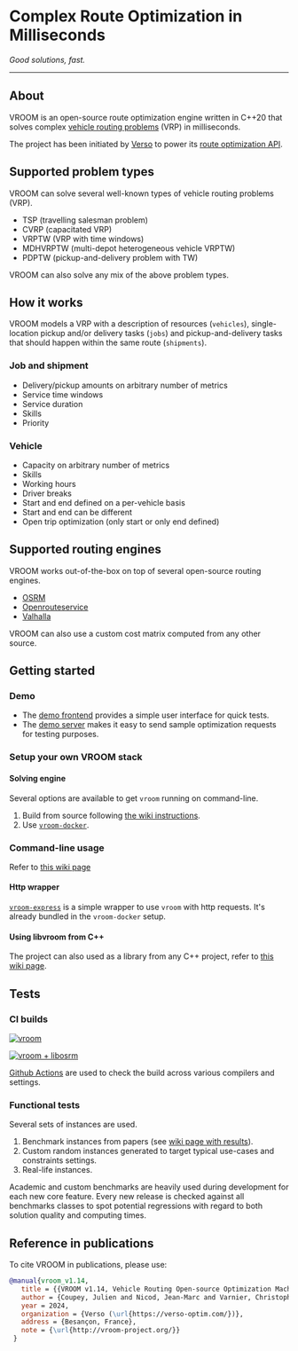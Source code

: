 # Complex Route Optimization in Milliseconds

_Good solutions, fast._

---

## About

VROOM is an open-source route optimization engine written in C++20
that solves complex [vehicle routing
problems](https://en.wikipedia.org/wiki/Vehicle_routing_problem) (VRP)
in milliseconds.

The project has been initiated by [Verso](https://verso-optim.com/) to
power its [route optimization
API](https://blog.verso-optim.com/category/route-optimization/api/).

## Supported problem types

VROOM can solve several well-known types of vehicle routing problems
(VRP).

- TSP (travelling salesman problem)
- CVRP (capacitated VRP)
- VRPTW (VRP with time windows)
- MDHVRPTW (multi-depot heterogeneous vehicle VRPTW)
- PDPTW (pickup-and-delivery problem with TW)

VROOM can also solve any mix of the above problem types.

## How it works

VROOM models a VRP with a description of resources (`vehicles`),
single-location pickup and/or delivery tasks (`jobs`) and
pickup-and-delivery tasks that should happen within the same route
(`shipments`).

### Job and shipment

- Delivery/pickup amounts on arbitrary number of metrics
- Service time windows
- Service duration
- Skills
- Priority

### Vehicle

- Capacity on arbitrary number of metrics
- Skills
- Working hours
- Driver breaks
- Start and end defined on a per-vehicle basis
- Start and end can be different
- Open trip optimization (only start or only end defined)

## Supported routing engines

VROOM works out-of-the-box on top of several open-source routing
engines.

- [OSRM](http://project-osrm.org/)
- [Openrouteservice](https://openrouteservice.org/)
- [Valhalla](https://github.com/valhalla/valhalla)

VROOM can also use a custom cost matrix computed from any other
source.

## Getting started

### Demo

- The [demo frontend](http://map.vroom-project.org/) provides a simple
user interface for quick tests.
- The [demo
server](https://github.com/VROOM-Project/vroom/wiki/Demo-server) makes
it easy to send sample optimization requests for testing purposes.

### Setup your own VROOM stack

#### Solving engine

Several options are available to get `vroom` running on command-line.

1. Build from source following [the wiki
instructions](https://github.com/VROOM-Project/vroom/wiki/Building).
2. Use
[`vroom-docker`](https://github.com/VROOM-Project/vroom-docker).

### Command-line usage

Refer to [this wiki
page](https://github.com/VROOM-Project/vroom/wiki/Usage)

#### Http wrapper

[`vroom-express`](https://github.com/VROOM-Project/vroom-express) is a
simple wrapper to use `vroom` with http requests. It's already bundled
in the `vroom-docker` setup.

#### Using libvroom from C++

The project can also used as a library from any C++ project, refer to
[this wiki
page](https://github.com/VROOM-Project/vroom/wiki/Using-libvroom).

## Tests

### CI builds

[![vroom](https://github.com/VROOM-Project/vroom/actions/workflows/vroom.yml/badge.svg)](https://github.com/VROOM-Project/vroom/actions/workflows/vroom.yml)

[![vroom + libosrm](https://github.com/VROOM-Project/vroom/actions/workflows/vroom_libosrm.yml/badge.svg?branch=master)](https://github.com/VROOM-Project/vroom/actions/workflows/vroom_libosrm.yml)

[Github Actions](https://github.com/VROOM-Project/vroom/actions) are
used to check the build across various compilers and settings.

### Functional tests

Several sets of instances are used.

1. Benchmark instances from papers (see [wiki page with
results](https://github.com/VROOM-Project/vroom/wiki/Benchmarks)).
2. Custom random instances generated to target typical use-cases and
constraints settings.
3. Real-life instances.

Academic and custom benchmarks are heavily used during development for
each new core feature. Every new release is checked against all
benchmarks classes to spot potential regressions with regard to both
solution quality and computing times.

## Reference in publications

To cite VROOM in publications, please use:

```bibtex
@manual{vroom_v1.14,
   title = {{VROOM v1.14, Vehicle Routing Open-source Optimization Machine}},
   author = {Coupey, Julien and Nicod, Jean-Marc and Varnier, Christophe},
   year = 2024,
   organization = {Verso (\url{https://verso-optim.com/})},
   address = {Besançon, France},
   note = {\url{http://vroom-project.org/}}
 }
 ```
